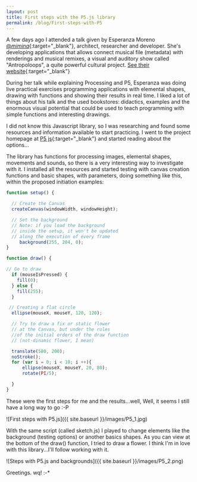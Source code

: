 ```yaml
---
layout: post
title: First steps with the P5.js library 
permalink: /blog/First-steps-with-P5
---
```


A few days ago I attended a talk given by Esperanza Moreno [@_mimina_](https://twitter.com/_mimina_){:target="_blank"}, architect, researcher and developer. She's developing applications that allows connect musical file (metadata) with renderings and musical remixes, a visual and auditory show called "Antropoloops", a quite powerful cultural project. [See their website](http://antropoloops.tumblr.com/){:target="_blank"}

During her talk while explaining Processing and P5, Esperanza was doing live practical exercises programming applications with elemental shapes, drawing with functions and showing their results in real time. I liked a lot of things about his talk and the used bookstores: didactics, examples and the enormous visual potential that could be used to teach programming with simple functions and interesting drawings.

 I did not know this Javascript library, so I was researching and found some resources and information available to start practicing. I went to the project homepage at [P5 js](https://p5js.org/){:target="_blank"} and started reading about the options...


The library has functions for processing images, elemental shapes, movements and sounds, so there is a very interesting way to investigate with it. I installed all the resources and started testing with canvas creation functions and basic shapes, with parameters, doing something like this, within the proposed initiation examples:

```javascript
function setup() {

  // Create the Canvas
  createCanvas(windowWidth, windowHeight);

  // Set the background
  // Note: if you load the background
  // inside the setup, it won't be updated
  // along the execution of every frame
     background(255, 204, 0);
}

function draw() {

// Go to draw
  if (mouseIsPressed) {
    fill(0);
  } else {
    fill(255);
  }

 // Creating a flat circle
  ellipse(mouseX, mouseY, 120, 120);

  // Try to draw a fix or static flower
  // at the Canvas, but under the rules
  //of the initial orders of the draw function
  // (not-dinamic flower, I mean)

  translate(580, 200);
  noStroke();
  for (var i = 0; i < 10; i ++){
      ellipse(mouseX, mouseY, 20, 80);
      rotate(PI/5);

  }
}

```
These were the first steps for me and the results...well, Well, it seems I still have a long way to go :-P

![First steps with P5.js]({{ site.baseurl }}/images/P5_1.jpg)

With the same script (called sketch.js) I played to change elements like the background (testing options) or another basics shapes. As you can view at the bottom of the draw() function, I tried to draw a flower. I think I'm in love with this library...I'll follow working with it. 

![Steps with P5.js and backgrounds]({{ site.baseurl }}/images/P5_2.png)


Greetings. wq! :-* 
